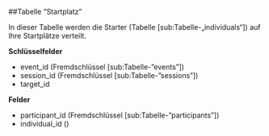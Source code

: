 ##Tabelle ”Startplatz”

In dieser Tabelle werden die Starter (Tabelle [sub:Tabelle-„individuals“]) auf Ihre Startplätze verteilt.

**Schlüsselfelder**

* event_id (Fremdschlüssel [sub:Tabelle-”events”])
* session_id (Fremdschlüssel [sub:Tabelle-”sessions”])
* target_id

**Felder**

* participant_id (Fremdschlüssel [sub:Tabelle-”participants”])
* individual_id ()
